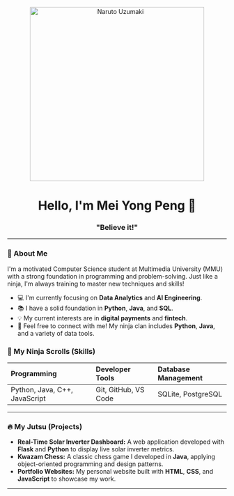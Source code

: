 <p align="center">
  <img src="https://path/to/your/naruto_image.gif" alt="Naruto Uzumaki" width="400"/>
</p>

<h1 align="center">Hello, I'm Mei Yong Peng 👋</h1>

<h3 align="center">"Believe it!"</h3>

---

### 🍥 About Me

I'm a motivated Computer Science student at Multimedia University (MMU) with a strong foundation in programming and problem-solving. Just like a ninja, I'm always training to master new techniques and skills!

* 💻 I'm currently focusing on **Data Analytics** and **AI Engineering**.
* 📚 I have a solid foundation in **Python**, **Java**, and **SQL**.
* 💡 My current interests are in **digital payments** and **fintech**.
* 💬 Feel free to connect with me! My ninja clan includes **Python**, **Java**, and a variety of data tools.

### 📜 My Ninja Scrolls (Skills)

| Programming | Developer Tools | Database Management |
| :--- | :--- | :--- |
| Python, Java, C++, JavaScript | Git, GitHub, VS Code | SQLite, PostgreSQL |

---

### 🔥 My Jutsu (Projects)

* **Real-Time Solar Inverter Dashboard:** A web application developed with **Flask** and **Python** to display live solar inverter metrics.
* **Kwazam Chess:** A classic chess game I developed in **Java**, applying object-oriented programming and design patterns.
* **Portfolio Websites:** My personal website built with **HTML**, **CSS**, and **JavaScript** to showcase my work.

---
